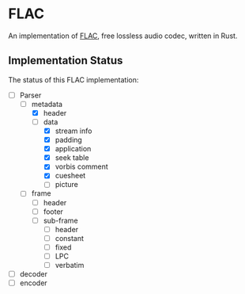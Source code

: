 # FLAC

An implementation of [FLAC][flac], free lossless audio codec, written in
Rust.

## Implementation Status

The status of this FLAC implementation:

- [ ] Parser
  - [ ] metadata
    - [x] header
    - [ ] data
      - [x] stream info
      - [x] padding
      - [x] application
      - [x] seek table
      - [x] vorbis comment
      - [x] cuesheet
      - [ ] picture
  - [ ] frame
    - [ ] header
    - [ ] footer
    - [ ] sub-frame
      - [ ] header
      - [ ] constant
      - [ ] fixed
      - [ ] LPC
      - [ ] verbatim
- [ ] decoder
- [ ] encoder

[flac]: https://xiph.org/flac
